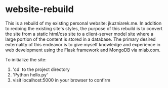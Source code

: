 # website-rebuild
This is a rebuild of my existing personal website: jkuzniarek.me.
In addition to redoing the existing site's styles, the purpose of this rebuild is to convert the site from a static html/css site to a client-server model site where a large portion of the content is stored in a database.
The primary desired externality of this endeavor is to give myself knowledge and experience in web development using the Flask framework and MongoDB via mlab.com.

To initialize the site:
1. 'cd' to the project directory
2. 'Python hello.py'
3. visit localhost:5000 in your browser to confirm
